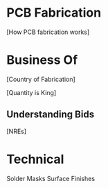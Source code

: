 # PCB Fabrication

[How PCB fabrication works]

# Business Of

[Country of Fabrication]

[Quantity is King]

## Understanding Bids

[NREs]

# Technical

Solder Masks
Surface Finishes
